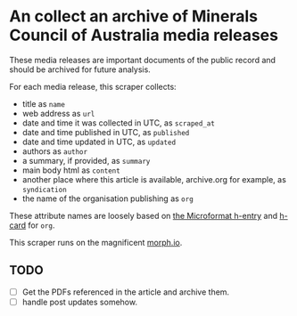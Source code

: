 # An collect an archive of Minerals Council of Australia media releases

These media releases are important documents of the public record and should be
archived for future analysis.

For each media release, this scraper collects:

* title as `name`
* web address as `url`
* date and time it was collected in UTC, as `scraped_at`
* date and time published in UTC, as `published`
* date and time updated in UTC, as `updated`
* authors as `author`
* a summary, if provided, as `summary`
* main body html as `content`
* another place where this article is available, archive.org for example, as `syndication`
* the name of the organisation publishing as `org`

These attribute names are loosely based on [the Microformat
h-entry](http://microformats.org/wiki/h-entry) and [h-card](http://microformats.org/wiki/h-card) for `org`.

This scraper runs on the magnificent [morph.io](https:/morph.io).

## TODO

* [ ] Get the PDFs referenced in the article and archive them.
* [ ] handle post updates somehow.
